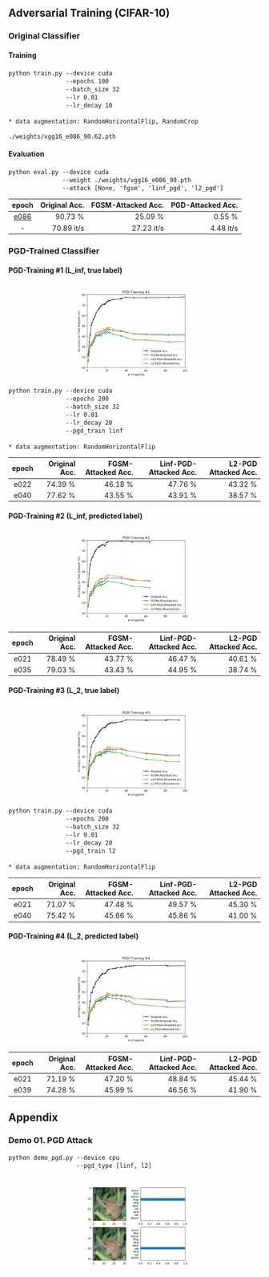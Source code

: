 ## Adversarial Training (CIFAR-10)

### Original Classifier

#### Training

```
python train.py --device cuda
                --epochs 100
                --batch_size 32
                --lr 0.01
                --lr_decay 10

* data augmentation: RandomHorizontalFlip, RandomCrop
```

```
./weights/vgg16_e086_90.62.pth
```

#### Evaluation

```
python eval.py --device cuda
               --weight ./weights/vgg16_e086_90.pth
               --attack [None, 'fgsm', 'linf_pgd', 'l2_pgd']
```

| epoch | Original Acc. | FGSM-Attacked Acc. | PGD-Attacked Acc. |
| :-:   |  -:           |  -:                |  -:               |
| [e086](https://drive.google.com/a/korea.ac.kr/file/d/1AB8ipF9e_t0Du7W79sZtQIOFK9Q9waiQ/view?usp=sharing) | 90.73 %       | 25.09 %            |  0.55 %           |
| -     | 70.89 it/s    | 27.23 it/s         | 4.48 it/s         |

### PGD-Trained Classifier

#### PGD-Training #1 (L_inf, true label)

<p align="center">
    <img width=50% src="./md/plot1.png">
</p>

```
python train.py --device cuda
                --epochs 200
                --batch_size 32
                --lr 0.01
                --lr_decay 20
                --pgd_train linf

* data augmentation: RandomHorizontalFlip
```

| epoch | Original Acc. | FGSM-Attacked Acc. | Linf-PGD-Attacked Acc. | L2-PGD Attacked Acc. |
| :-:   |  -:           |  -:                |  -:                    | -:                   |
| e022  | 74.39 %       | 46.18 %            | 47.76 %                | 43.32 %              |
| e040  | 77.62 %       | 43.55 %            | 43.91 %                | 38.57 %              |

#### PGD-Training #2 (L_inf, predicted label)

<p align="center">
    <img width=50% src="./md/plot2.png">
</p>

| epoch | Original Acc. | FGSM-Attacked Acc. | Linf-PGD-Attacked Acc. | L2-PGD Attacked Acc. |
| :-:   |  -:           |  -:                |  -:                    | -:                   |
| e021  | 78.49 %       | 43.77 %            | 46.47 %                | 40.61 %              |
| e035  | 79.03 %       | 43.43 %            | 44.95 %                | 38.74 %              |

#### PGD-Training #3 (L_2, true label)

<p align="center">
    <img width=50% src="./md/plot3.png">
</p>

```
python train.py --device cuda
                --epochs 200
                --batch_size 32
                --lr 0.01
                --lr_decay 20
                --pgd_train l2

* data augmentation: RandomHorizontalFlip
```

| epoch | Original Acc. | FGSM-Attacked Acc. | Linf-PGD-Attacked Acc. | L2-PGD Attacked Acc. |
| :-:   |  -:           |  -:                |  -:                    | -:                   |
| e021  | 71.07 %       | 47.48 %            | 49.57 %                | 45.30 %              |
| e040  | 75.42 %       | 45.66 %            | 45.86 %                | 41.00 %              |

#### PGD-Training #4 (L_2, predicted label)

<p align="center">
    <img width=50% src="./md/plot4.png">
</p>

| epoch | Original Acc. | FGSM-Attacked Acc. | Linf-PGD-Attacked Acc. | L2-PGD Attacked Acc. |
| :-:   |  -:           |  -:                |  -:                    | -:                   |
| e021  | 71.19 %       | 47.20 %            | 48.84 %                | 45.44 %              |
| e039  | 74.28 %       | 45.99 %            | 46.56 %                | 41.90 %              |

## Appendix

### Demo 01. PGD Attack

```
python demo_pgd.py --device cpu
                   --pgd_type [linf, l2]
```

<p align="center">
    <img width=50% src="./md/demo1.png">
</p>
